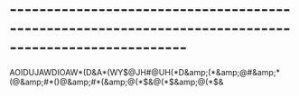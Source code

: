 # ----------------------------------------------------------------------------------------------------
AOIDUJAWDIOAW*(D&amp;A*(WY$@JH#@UH(*D&amp;(*&amp;@#&amp;*(@&amp;#*()@&amp;#*(&amp;@(*$&amp;@(*$&amp;@(*$&amp;
